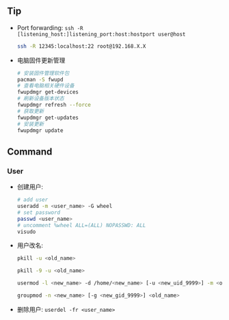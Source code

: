 ## Tip

- Port forwarding: `ssh -R [listening_host:]listening_port:host:hostport user@host`

  ```sh
  ssh -R 12345:localhost:22 root@192.168.X.X
  ```

- 电脑固件更新管理

  ```sh
  # 安装固件管理软件包
  pacman -S fwupd
  # 查看电脑相关硬件设备
  fwupdmgr get-devices
  # 刷新设备版本状态
  fwupdmgr refresh --force
  # 获取更新
  fwupdmgr get-updates
  # 安装更新
  fwupdmgr update
  ```

## Command

### User

- 创建用户:

  ```sh
  # add user
  useradd -m <user_name> -G wheel
  # set password
  passwd <user_name>
  # uncomment %wheel ALL=(ALL) NOPASSWD: ALL
  visudo
  ```

- 用户改名:

  ```sh
  pkill -u <old_name>

  pkill -9 -u <old_name>

  usermod -l <new_name> -d /home/<new_name> [-u <new_uid_9999>] -m <old_name>

  groupmod -n <new_name> [-g <new_gid_9999>] <old_name>
  ```

- 删除用户: `userdel -fr <user_name>`

